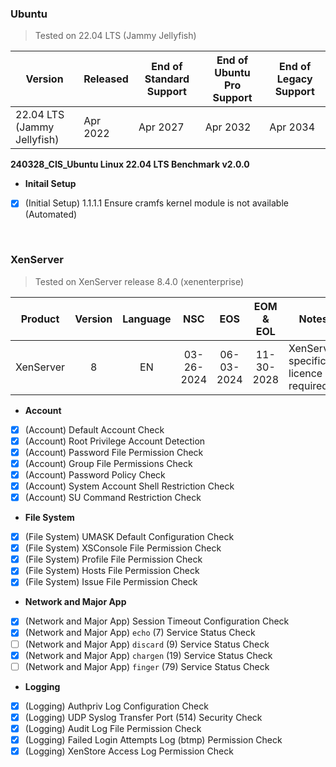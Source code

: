 ### Ubuntu

> Tested on 22.04 LTS (Jammy Jellyfish)

| Version | Released | End of Standard Support | End of Ubuntu Pro Support | End of Legacy Support |
|---|---|---|---|---|
| 22.04 LTS (Jammy Jellyfish) | Apr 2022 | Apr 2027 | Apr 2032 | Apr 2034 |

**240328_CIS_Ubuntu Linux 22.04 LTS Benchmark v2.0.0**

- **Initail Setup**
- [x] (Initial Setup) 1.1.1.1 Ensure cramfs kernel module is not available (Automated)

<br/>

### XenServer

> Tested on XenServer release 8.4.0 (xenenterprise)

| Product | Version | Language | NSC | EOS | EOM & EOL | Notes |
|---|:---:|:---:|:---:|:---:|:---:|---|
| XenServer | 8 | EN | 03-26-2024 | 06-03-2024 | 11-30-2028 | XenServer specific licence required |

- **Account**
- [x] (Account) Default Account Check
- [x] (Account) Root Privilege Account Detection
- [x] (Account) Password File Permission Check
- [x] (Account) Group File Permissions Check
- [x] (Account) Password Policy Check
- [x] (Account) System Account Shell Restriction Check
- [x] (Account) SU Command Restriction Check
- **File System**
- [x] (File System) UMASK Default Configuration Check
- [x] (File System) XSConsole File Permission Check
- [x] (File System) Profile File Permission Check
- [x] (File System) Hosts File Permission Check
- [x] (File System) Issue File Permission Check
- **Network and Major App**
- [x] (Network and Major App) Session Timeout Configuration Check
- [x] (Network and Major App) `echo` (7) Service Status Check
- [ ] (Network and Major App) `discard` (9) Service Status Check
- [x] (Network and Major App) `chargen` (19) Service Status Check
- [ ] (Network and Major App) `finger` (79) Service Status Check
- **Logging**
- [x] (Logging) Authpriv Log Configuration Check
- [x] (Logging) UDP Syslog Transfer Port (514) Security Check
- [x] (Logging) Audit Log File Permission Check
- [x] (Logging) Failed Login Attempts Log (btmp) Permission Check
- [x] (Logging) XenStore Access Log Permission Check
